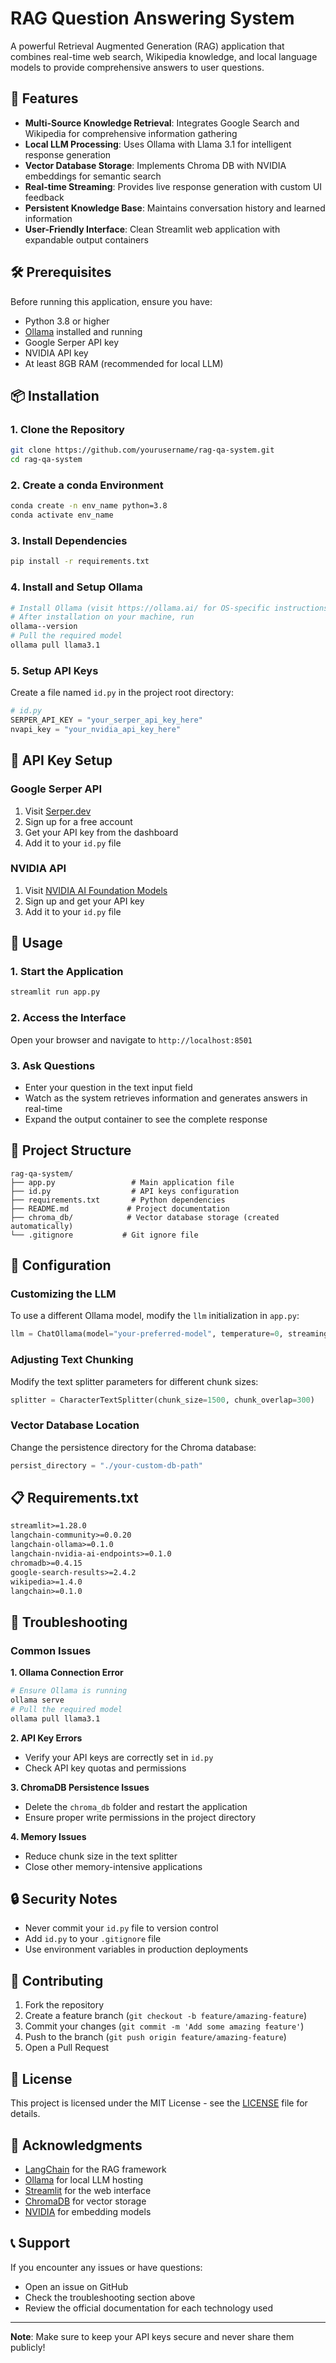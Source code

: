 
# RAG Question Answering System

A powerful Retrieval Augmented Generation (RAG) application that combines real-time web search, Wikipedia knowledge, and local language models to provide comprehensive answers to user questions.

## 🚀 Features

- **Multi-Source Knowledge Retrieval**: Integrates Google Search and Wikipedia for comprehensive information gathering
- **Local LLM Processing**: Uses Ollama with Llama 3.1 for intelligent response generation
- **Vector Database Storage**: Implements Chroma DB with NVIDIA embeddings for semantic search
- **Real-time Streaming**: Provides live response generation with custom UI feedback
- **Persistent Knowledge Base**: Maintains conversation history and learned information
- **User-Friendly Interface**: Clean Streamlit web application with expandable output containers


## 🛠️ Prerequisites

Before running this application, ensure you have:

- Python 3.8 or higher
- [Ollama](https://ollama.ai/) installed and running
- Google Serper API key
- NVIDIA API key
- At least 8GB RAM (recommended for local LLM)


## 📦 Installation

### 1. Clone the Repository

```bash
git clone https://github.com/yourusername/rag-qa-system.git
cd rag-qa-system
```


### 2. Create a conda Environment

```bash
conda create -n env_name python=3.8
conda activate env_name
```


### 3. Install Dependencies

```bash
pip install -r requirements.txt
```


### 4. Install and Setup Ollama


```bash
# Install Ollama (visit https://ollama.ai/ for OS-specific instructions)
# After installation on your machine, run
ollama--version
# Pull the required model
ollama pull llama3.1
```


### 5. Setup API Keys

Create a file named `id.py` in the project root directory:

```python
# id.py
SERPER_API_KEY = "your_serper_api_key_here"
nvapi_key = "your_nvidia_api_key_here"
```


## 🔑 API Key Setup

### Google Serper API

1. Visit [Serper.dev](https://serper.dev/)
2. Sign up for a free account
3. Get your API key from the dashboard
4. Add it to your `id.py` file

### NVIDIA API

1. Visit [NVIDIA AI Foundation Models](https://www.nvidia.com/en-us/ai-data-science/foundation-models/)
2. Sign up and get your API key
3. Add it to your `id.py` file

## 🚀 Usage

### 1. Start the Application

```bash
streamlit run app.py
```


### 2. Access the Interface

Open your browser and navigate to `http://localhost:8501`

### 3. Ask Questions

- Enter your question in the text input field
- Watch as the system retrieves information and generates answers in real-time
- Expand the output container to see the complete response


## 📁 Project Structure

```
rag-qa-system/
├── app.py                 # Main application file
├── id.py                  # API keys configuration
├── requirements.txt       # Python dependencies
├── README.md             # Project documentation
├── chroma_db/            # Vector database storage (created automatically)
└── .gitignore           # Git ignore file
```


## 🔧 Configuration

### Customizing the LLM

To use a different Ollama model, modify the `llm` initialization in `app.py`:

```python
llm = ChatOllama(model="your-preferred-model", temperature=0, streaming=True)
```


### Adjusting Text Chunking

Modify the text splitter parameters for different chunk sizes:

```python
splitter = CharacterTextSplitter(chunk_size=1500, chunk_overlap=300)
```


### Vector Database Location

Change the persistence directory for the Chroma database:

```python
persist_directory = "./your-custom-db-path"
```


## 📋 Requirements.txt

```txt
streamlit>=1.28.0
langchain-community>=0.0.20
langchain-ollama>=0.1.0
langchain-nvidia-ai-endpoints>=0.1.0
chromadb>=0.4.15
google-search-results>=2.4.2
wikipedia>=1.4.0
langchain>=0.1.0
```


## 🐛 Troubleshooting

### Common Issues

**1. Ollama Connection Error**

```bash
# Ensure Ollama is running
ollama serve
# Pull the required model
ollama pull llama3.1
```

**2. API Key Errors**

- Verify your API keys are correctly set in `id.py`
- Check API key quotas and permissions

**3. ChromaDB Persistence Issues**

- Delete the `chroma_db` folder and restart the application
- Ensure proper write permissions in the project directory

**4. Memory Issues**

- Reduce chunk size in the text splitter
- Close other memory-intensive applications


## 🔒 Security Notes

- Never commit your `id.py` file to version control
- Add `id.py` to your `.gitignore` file
- Use environment variables in production deployments


## 🤝 Contributing

1. Fork the repository
2. Create a feature branch (`git checkout -b feature/amazing-feature`)
3. Commit your changes (`git commit -m 'Add some amazing feature'`)
4. Push to the branch (`git push origin feature/amazing-feature`)
5. Open a Pull Request

## 📄 License

This project is licensed under the MIT License - see the [LICENSE](LICENSE) file for details.

## 🙏 Acknowledgments

- [LangChain](https://python.langchain.com/) for the RAG framework
- [Ollama](https://ollama.ai/) for local LLM hosting
- [Streamlit](https://streamlit.io/) for the web interface
- [ChromaDB](https://www.trychroma.com/) for vector storage
- [NVIDIA](https://www.nvidia.com/) for embedding models


## 📞 Support

If you encounter any issues or have questions:

- Open an issue on GitHub
- Check the troubleshooting section above
- Review the official documentation for each technology used

***

**Note**: Make sure to keep your API keys secure and never share them publicly!

